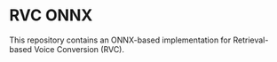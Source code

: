 # RVC ONNX

This repository contains an ONNX-based implementation for Retrieval-based Voice Conversion (RVC).


